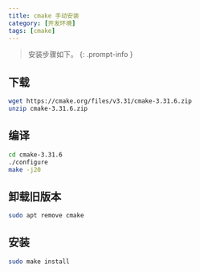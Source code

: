 ```yaml
---
title: cmake 手动安装
category: [开发环境]
tags: [cmake]
---
```


> 安装步骤如下。
{: .prompt-info }

## 下载

```bash
wget https://cmake.org/files/v3.31/cmake-3.31.6.zip
unzip cmake-3.31.6.zip
```
## 编译

```bash
cd cmake-3.31.6
./configure
make -j20
```
## 卸载旧版本

```bash
sudo apt remove cmake
```

## 安装

```bash
sudo make install
```